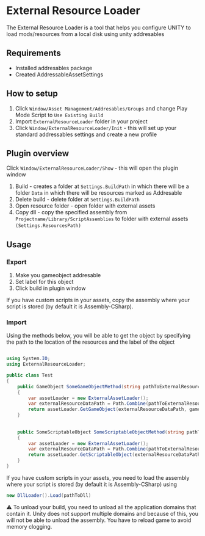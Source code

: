 # External Resource Loader
The External Resource Loader is a tool that helps you configure UNITY to load mods/resources from a local disk using unity addresables


## Requirements
- Installed addresables package
- Created AddressableAssetSettings

## How to setup
1. Click `Window/Asset Management/Addresables/Groups` and change Play Mode Script to `Use Existing Build`
2. Import `ExternalResourceLoader` folder in your project
3. Click `Window/ExternalResourceLoader/Init` - this will set up your standard addressables settings and create a new profile

## Plugin overview

Click `Window/ExternalResourceLoader/Show` - this will open the plugin window

1. Build - creates a folder at `Settings.BuildPath` in which there will be a folder `Data` in which there will be resources marked as Addresable
2. Delete build - delete folder at `Settings.BuildPath`
3. Open resource folder - open folder with external assets
4. Copy dll - copy the specified assembly from `Projectname/Library/ScriptAssemblies` to folder with external assets `(Settings.ResourcesPath)`


## Usage
### Export

1. Make you gameobject addresable
2. Set label for this object
3. Click build in plugin window

If you have custom scripts in your assets, copy the assembly where your script is stored (by default it is Assembly-CSharp).

### Import

Using the methods below, you will be able to get the object by specifying the path to the location of the resources and the label of the object

```C#

using System.IO;
using ExternalResourceLoader;

public class Test
{
	public GameObject SomeGameObjectMethod(string pathToExternalResource, string gameObjectLabel)
	{
		var assetLoader = new ExternalAssetLoader();
		var externalResourceDataPath = Path.Combine(pathToExternalResource, ExternalResourceLoader.Settings.DataFolderName);
		return assetLoader.GetGameObject(externalResourceDataPath, gameObjectLabel);
	}
	
	
	public SomeScriptableObject SomeScriptableObjectMethod(string pathToExternalResource, string scriptableObjectLabel)
	{
		var assetLoader = new ExternalAssetLoader();
		var externalResourceDataPath = Path.Combine(pathToExternalResource, ExternalResourceLoader.Settings.DataFolderName);
		return assetLoader.GetScriptableObject(externalResourceDataPath, scriptableObjectLabel) as SomeScriptableObject;
	}
}

```

If you have custom scripts in your assets, you need to load the assembly where your script is stored (by default it is Assembly-CSharp) using 
```C#
new DllLoader().Load(pathToDll)
```
:warning: To unload your build, you need to unload all the application domains that contain it. Unity does not support multiple domains and because of this, you will not be able to unload the assembly. You have to reload game to avoid memory clogging.
















